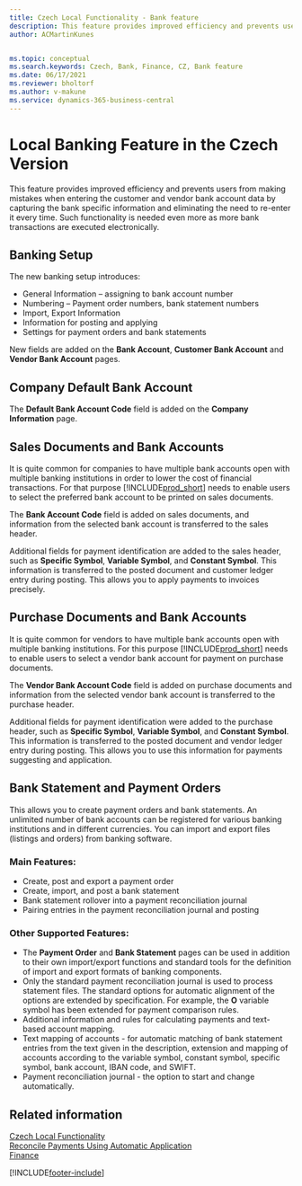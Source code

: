 ```yaml
---
title: Czech Local Functionality - Bank feature
description: This feature provides improved efficiency and prevents users from making mistakes when entering the customer and vendor bank account data.
author: ACMartinKunes


ms.topic: conceptual
ms.search.keywords: Czech, Bank, Finance, CZ, Bank feature
ms.date: 06/17/2021
ms.reviewer: bholtorf
ms.author: v-makune
ms.service: dynamics-365-business-central
---
```


# Local Banking Feature in the Czech Version
This feature provides improved efficiency and prevents users from making mistakes when entering the customer and vendor bank account data by capturing the bank specific information and eliminating the need to re-enter it every time. Such functionality is needed even more as more bank transactions are executed electronically.

## Banking Setup
The new banking setup introduces:
- General Information – assigning to bank account number
- Numbering – Payment order numbers, bank statement numbers
- Import, Export Information
- Information for posting and applying
- Settings for payment orders and bank statements

New fields are added on the **Bank Account**, **Customer Bank Account** and **Vendor Bank Account** pages.

## Company Default Bank Account

The **Default Bank Account Code** field is added on the **Company Information** page.

## Sales Documents and Bank Accounts

It is quite common for companies to have multiple bank accounts open with multiple banking institutions in order to lower the cost of financial transactions. For that purpose [!INCLUDE[prod_short](../../includes/prod_short.md)] needs to enable users to select the preferred bank account to be printed on sales documents.

The **Bank Account Code** field is added on sales documents, and information from the selected bank account is transferred to the sales header.

Additional fields for payment identification are added to the sales header, such as **Specific Symbol**, **Variable Symbol**, and **Constant Symbol**. This information is transferred to the posted document and customer ledger entry during posting. This allows you to apply payments to invoices precisely.

## Purchase Documents and Bank Accounts

It is quite common for vendors to have multiple bank accounts open with multiple banking institutions. For this purpose [!INCLUDE[prod_short](../../includes/prod_short.md)] needs to enable users to select a vendor bank account for payment on purchase documents.

The **Vendor Bank Account Code** field is added on purchase documents and information from the selected vendor bank account is transferred to the purchase header.

Additional fields for payment identification were added to the purchase header, such as **Specific Symbol**, **Variable Symbol**, and **Constant Symbol**. This information is transferred to the posted document and vendor ledger entry during posting. This allows you to use this information for payments suggesting and application.

## Bank Statement and Payment Orders

This allows you to create payment orders and bank statements. An unlimited number of bank accounts can be registered for various banking institutions and in different currencies. You can import and export files (listings and orders) from banking software.

### Main Features:
- Create, post and export a payment order
- Create, import, and post a bank statement
- Bank statement rollover into a payment reconciliation journal
- Pairing entries in the payment reconciliation journal and posting

### Other Supported Features:
- The **Payment Order** and **Bank Statement** pages can be used in addition to their own import/export functions and standard tools for the definition of import and export formats of banking components.
- Only the standard payment reconciliation journal is used to process statement files. The standard options for automatic alignment of the options are extended by specification. For example, the **O** variable symbol has been extended for payment comparison rules.
- Additional information and rules for calculating payments and text-based account mapping.
- Text mapping of accounts - for automatic matching of bank statement entries from the text given in the description, extension and mapping of accounts according to the variable symbol, constant symbol, specific symbol, bank account, IBAN code, and SWIFT.
- Payment reconciliation journal - the option to start and change automatically.

## Related information
[Czech Local Functionality](czech-local-functionality.md)  
[Reconcile Payments Using Automatic Application](../../receivables-how-reconcile-payments-auto-application.md)  
[Finance](finance.md)


[!INCLUDE[footer-include](../../includes/footer-banner.md)]
